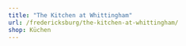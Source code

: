 ```yaml
---
title: "The Kitchen at Whittingham"
url: /fredericksburg/the-kitchen-at-whittingham/
shop: Küchen
---
```

